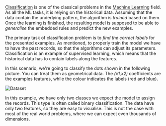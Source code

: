 [Classification](https://en.wikipedia.org/wiki/Statistical_classification) is one of the classical problems in the [Machine Learning](https://en.wikipedia.org/wiki/Machine_learning) field. As all the ML tasks, it is relying on the historical data. Assuming that the data contain the underlying pattern, the algorithm is _trained_ based on them. Once the learning is finished, the resulting model is supposed to be able to _generalise_ the embedded rules and predict the new examples.

The primary task of classification problem is to _find the correct labels_ for the presented examples. As mentioned, to properly train the model we have to have the past records, so that the algorithms can adjust its parameters. Classification is an example of supervised learning, which means that the historical data has to contain labels along the features.

In this scenario, we're going to classify the dots shown in the following picture. You can treat them as geometrical data. The _(x1,x2)_ coefficients are the examples features, while the colour indicates the labels (red and blue).

<img src="/basiafusinska/courses/deep-learning-with-tensorflow/classification-task/assets/dataset.png" alt="Dataset">

In this example, we have only two classes we expect the model to assign the records. This type is often called binary classification. The data have only two features, so they are easy to visualise. This is not the case with most of the real world problems, where we can expect even thousands of dimensions.
